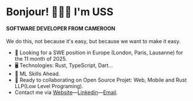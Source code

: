 Bonjour! 👦🏾🤝 I'm USS
=======================================================================================================================================

#### SOFTWARE DEVELOPER FROM CAMEROON
We do this, not because it's easy, but because we want to make it easy.

* 👀 Looking for a SWE position in Europe (London, Paris, Lausanne) for the 11 month of 2025.
* 🖥️ Technologies: Rust, TypeScript, Dart...
* 🌱 ML Skills Ahead.
* 🤝 Ready to collaborating on Open Source Projet: Web, Mobile and Rust LLP(Low Level Programing).
* Contact me via [Website](https://uss-franckmekoulou.web.app/)—[Linkedin](https://www.linkedin.com/in/franck-mekoulou/)—[Email](mailto:franckmekoulou.dev@hotmail.com).

